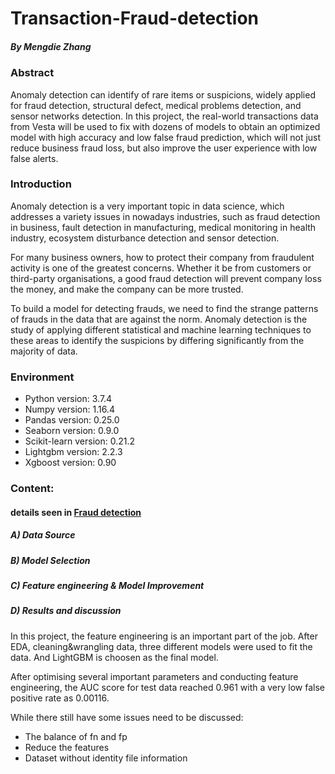 # Transaction-Fraud-detection
#####     By Mengdie Zhang

### Abstract
Anomaly detection can identify of rare items or suspicions, widely applied for fraud detection, structural defect, medical problems detection, and sensor networks detection. In this project, the real-world transactions data from Vesta will be used to fix with dozens of models to obtain an optimized model with high accuracy and low false fraud prediction, which will not just reduce business fraud loss, but also improve the user experience with low false alerts. 

### Introduction
Anomaly detection is a very important topic in data science, which addresses a variety issues in nowadays industries, such as fraud detection in business, fault detection in manufacturing, medical monitoring in health industry, ecosystem disturbance detection and sensor detection.  

For many business owners, how to protect their company from fraudulent activity is one of the greatest concerns. Whether it be from customers or third-party organisations, a good fraud detection will prevent company loss the money, and make the company can be more trusted. 

To build a model for detecting frauds, we need to find the strange patterns of frauds in the data that are against the norm. Anomaly detection is the study of applying different statistical and machine learning techniques to these areas to identify the suspicions by differing significantly from the majority of data.



### Environment 
- Python version: 3.7.4 
- Numpy version: 1.16.4
- Pandas version: 0.25.0 
- Seaborn version: 0.9.0 
- Scikit-learn version: 0.21.2 
- Lightgbm version: 2.2.3
- Xgboost version: 0.90 

### Content:
#### details seen in [Fraud detection](https://github.com/MengdieZhang/Transaction-Fraud-detection/blob/master/Fraud%20detection_final.ipynb)

##### A) Data Source

##### B) Model Selection

##### C) Feature engineering & Model Improvement

##### D) Results and discussion
In this project, the feature engineering is an important part of the job. After EDA, cleaning&wrangling data, three different models were used to fit the data. And LightGBM is choosen as the final model.

After optimising several important parameters and conducting feature engineering, the AUC score for test data reached 0.961 with a very low false positive rate as 0.00116.

While there still have some issues need to be discussed:

- The balance of fn and fp
- Reduce the features
- Dataset without identity file information
